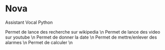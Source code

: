 # Nova 

Assistant Vocal Python

Permet de lance des recherche sur wikipedia \n
Permet de lance des video sur youtube \n
Permet de donner la date \n
Permet de mettre/enlever des alarmes \n
Permet de calculer \n

